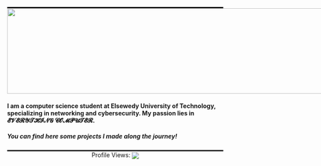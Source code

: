 <hr style="width: 100%; border: none; border-top: 2px solid black; margin: 0;">
<div style="width: 100vw; overflow: hidden;">
  <img src="https://media.giphy.com/media/NsZMcJizZmXwgIitaz/giphy.gif?cid=ecf05e47ue152yjf1n9pnt0h4z7mh5ioaqwacm3z0armzp5b&ep=v1_gifs_related&rid=giphy.gif&ct=g" 
       style="width: 100vw; height: 200px; object-fit: fill;" />
</div>
<h4 align="left">I am a computer science student at Elsewedy University of Technology, specializing in networking and cybersecurity. My passion lies in 𝓔𝓥𝓔𝓡𝓨𝓣𝓗𝓘𝓝𝓖 𝓒𝓞𝓜𝓟𝓤𝓣𝓔𝓡.
</h4>
<h5>You can find here some projects I made along the journey!</h5>
<hr style="width: 100%; border: none; border-top: 2px solid black; margin: 0;">





<div align="center">
  <p style="display: inline-block; margin: 0;">Profile Views: </p>
  <img src="https://profile-counter.glitch.me/Abdullah4343/count.svg?" style="display: inline-block; vertical-align: middle;" />
</div>


</div>


